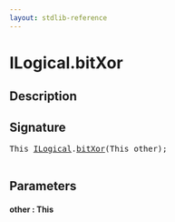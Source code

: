 ```yaml
---
layout: stdlib-reference
---
```


# ILogical\.bitXor

## Description





## Signature 

<pre>
<span class="code_keyword">This</span> <a href="/stdlib-reference/interfaces/ILogical/index" class="code_type">ILogical</a>.<a href="/stdlib-reference/interfaces/ILogical/bitXor">bitXor</a>(<span class="code_keyword">This</span> <span class='code_param'>other</span>);

</pre>

## Parameters

#### other : This

